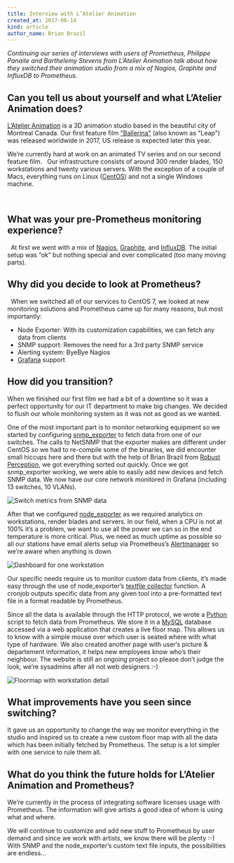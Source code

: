 ```yaml
---
title: Interview with L’Atelier Animation
created_at: 2017-06-14
kind: article
author_name: Brian Brazil
---
```


*Continuing our series of interviews with users of Prometheus, Philippe Panaite
and Barthelemy Stevens from L’Atelier Animation talk about how they switched
their animation studio from a mix of Nagios, Graphite and InfluxDB to
Prometheus.*

## Can you tell us about yourself and what L’Atelier Animation does?

[L’Atelier Animation](http://www.latelieranimation.com/) is a 3D animation studio based in
the beautiful city of Montreal Canada. Our first feature film
["Ballerina"](http://www.imdb.com/title/tt2261287/combined) (also known as
"Leap") was released worldwide in 2017, US release is expected later this year.

We’re currently hard at work on an animated TV series and on our second feature
film.
 
Our infrastructure consists of around 300 render blades, 150 workstations and
twenty various servers. With the exception of a couple of Macs, everything runs
on Linux ([CentOS](https://www.centos.org/)) and not a single Windows machine.   

 
## What was your pre-Prometheus monitoring experience?
 
At first we went with a mix of [Nagios](https://www.nagios.org/),
[Graphite](https://graphiteapp.org/), and
[InfluxDB](https://www.influxdata.com).  The initial setup was “ok” but nothing
special and over complicated (too many moving parts).   


## Why did you decide to look at Prometheus?
 
When we switched all of our services to CentOS 7, we looked at new monitoring
solutions and Prometheus came up for many reasons, but most importantly:

  * Node Exporter: With its customization capabilities, we can fetch any data from clients
  * SNMP support: Removes the need for a 3rd party SNMP service
  * Alerting system: ByeBye Nagios
  * [Grafana](https://grafana.com/) support


## How did you transition?

When we finished our first film we had a bit of a downtime so it was a perfect
opportunity for our IT department to make big changes. We decided to flush our
whole monitoring system as it was not as good as we wanted.   

One of the most important part is to monitor networking equipment so we started
by configuring [snmp_exporter](https://github.com/prometheus/snmp_exporter/) to
fetch data from one of our switches. The calls to NetSNMP that the exporter
makes are different under CentOS so we had to re-compile some of the binaries,
we did encounter small hiccups here and there but with the help of Brian Brazil
from [Robust Perception](https://www.robustperception.io/), we got everything
sorted out quickly. Once we got snmp_exporter working, we were able to easily
add new devices and fetch SNMP data. We now have our core network monitored in
Grafana (including 13 switches, 10 VLANs).

![Switch metrics from SNMP data](/assets/blog/2017-06-14/switches.png)

After that we configured
[node_exporter](https://github.com/prometheus/node_exporter/) as we required
analytics on workstations, render blades and servers. In our field, when a CPU
is not at 100% it’s a problem, we want to use all the power we can so in the
end temperature is more critical. Plus, we need as much uptime as possible so
all our stations have email alerts setup via Prometheus’s
[Alertmanager](https://prometheus.io/docs/alerting/alertmanager/) so we’re
aware when anything is down.

![Dashboard for one workstation](/assets/blog/2017-06-14/workstation.png)

Our specific needs require us to monitor custom data from clients, it’s made
easy through the use of node_exporter’s [textfile
collector](https://github.com/prometheus/node_exporter#textfile-collector)
function. A cronjob outputs specific data from any given tool into a
pre-formatted text file in a format readable by Prometheus.   

Since all the data is available through the HTTP protocol, we wrote a
[Python](https://www.python.org/) script to fetch data from Prometheus. We
store it in a [MySQL](https://www.mysql.com/) database accessed via a web
application that creates a live floor map. This allows us to know with a simple
mouse over which user is seated where with what type of hardware.  We also
created another page with user’s picture & departement information, it helps
new employees know who’s their neighbour.  The website is still an ongoing
project so please don’t judge the look, we’re sysadmins after all not web
designers :-)

![Floormap with workstation detail](/assets/blog/2017-06-14/floormap.png)


## What improvements have you seen since switching?

It gave us an opportunity to change the way we monitor everything in the studio
and inspired us to create a new custom floor map with all the data which has
been initially fetched by Prometheus. The setup is a lot simpler with one
service to rule them all.


## What do you think the future holds for L’Atelier Animation and Prometheus?

We’re currently in the process of integrating software licenses usage with
Prometheus. The information will give artists a good idea of whom is using what
and where.

We will continue to customize and add new stuff to Prometheus by user demand
and since we work with artists, we know there will be plenty :-) With SNMP and
the node_exporter’s custom text file inputs, the possibilities are endless...
